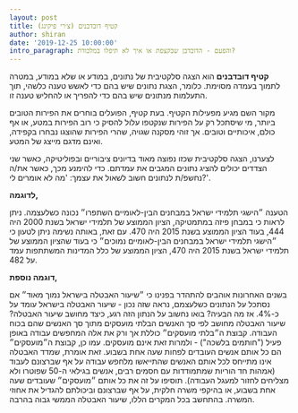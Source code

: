 ```yaml
---
layout: post
title: קטיף דובדבנים (צ׳רי פיקינג)
author: shiran
date: '2019-12-25 10:00:00'
intro_paragraph: והפעם - הדובדבן שבקצפת או איך לא תיפלו במלכודת?
---
```

	
**קטיף דובדבנים** הוא הצגה סלקטיבית של נתונים, במודע או שלא במודע, במטרה לתמוך בעמדה מסוימת. כלומר, הצגת נתונים שיש בהם כדי לאשש טענה כלשהי, תוך התעלמות מנתונים שיש בהם כדי להפריך או להחליש טענה זו.

מקור השם מגיע מפעילות הקטיף. 
בעת קטיף, הפועלים בוחרים את הפירות הטובים ביותר, מי שיסתכל רק על הפירות שנקטפו עלול להסיק כי רוב הפירות במטע, או אף כולם, איכותיים וטובים. אך זוהי מסקנה שגויה, שהרי הפירות שהוצגו נבחרו בקפידה, ואינם מדגם מייצג של המטע.

לצערנו, הצגה סלקטיבית שכזו נפוצה מאוד בדיונים ציבוריים ובפוליטיקה, כאשר שני הצדדים יכולים להציג נתונים המגבים את עמדתם. כדי להימנע מכך, כאשר את/ה נחשפ/ת לנתונים חשוב לשאול את עצמך: 'מה לא אומרים לי?'.

**לדוגמה,**

הטענה ״הישגי תלמידי ישראל במבחנים הבין-לאומיים השתפרו״ נכונה כשלעצמה. ניתן לראות כי במבחן פיזה במתמטיקה, הציון הממוצע של תלמידי ישראל בשנת 2000 היה 444, בעוד הציון הממוצע בשנת 2015 היה 470. עם זאת, באותה נשימה ניתן לטעון כי ״הישגי תלמידי ישראל במבחנים הבין-לאומיים נמוכים״ כי בעוד שהציון הממוצע של תלמידי ישראל בשנת 2015 היה 470, הציון הממוצע של כלל המדינות המשתתפות עמד על 482.

**דוגמה נוספת,**

בשנים האחרונות אוהבים להתהדר בפנינו כי ״שיעור האבטלה בישראל נמוך מאוד״ 
אם נסתכל על הנתונים כשלעצמם, נראה שזה נכון - שיעור האבטלה בישראל עומד על כ-4%.
אז מה הבעיה?
בואו נחשוב על הנתון הזה רגע, כיצד מחושב שיעור האבטלה?
שיעור האבטלה מחושב לפי סך האנשים הבלתי מועסקים מתוך סך האנשים שהם בכוח העבודה. קבוצת ה״בלתי מועסקים״ כוללת אך ורק את אלה המחפשים עבודה באופן פעיל ("חותמים בלשכה") - ולמרות זאת אינם מועסקים.
עמו כן, קבוצת ה״מועסקים״ הם כל אותם אנשים העובדים לפחות שעה אחת בשבוע. 
זאת אומרת, שמדד האבטלה אינו מתייחס לכל אותם האנשים שהתייאשו מלחפש עבודה על אף שברצונם לעבוד (אמהות חד הוריות שמתמודדות עם חסמים רבים, אנשים בגילאי ה-50 שפוטרו ולא מצליחים לחזור למעגל העבודה).
תוסיפו על זה את כל אותם ״מועסקים״ שעובדים שעה אחת בשבוע, או בהיקפי משרה חלקית, על אף שברצונם וביכולתם להגדיל את אחוזי המשרה.
בהתחשב בכל המקרים הללו, שיעור האבטלה הממשי גבוה בהרבה.
